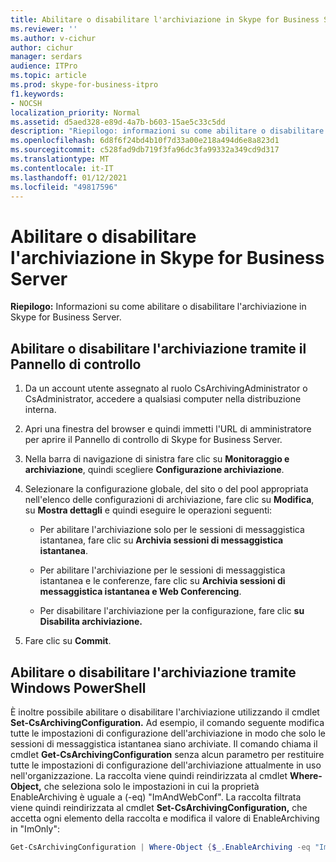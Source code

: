 ```yaml
---
title: Abilitare o disabilitare l'archiviazione in Skype for Business Server
ms.reviewer: ''
ms.author: v-cichur
author: cichur
manager: serdars
audience: ITPro
ms.topic: article
ms.prod: skype-for-business-itpro
f1.keywords:
- NOCSH
localization_priority: Normal
ms.assetid: d5aed328-e89d-4a7b-b603-15ae5c33c5dd
description: "Riepilogo: informazioni su come abilitare o disabilitare l'archiviazione in Skype for Business Server."
ms.openlocfilehash: 6d8f6f24bd4b10f7d33a00e218a494d6e8a823d1
ms.sourcegitcommit: c528fad9db719f3fa96dc3fa99332a349cd9d317
ms.translationtype: MT
ms.contentlocale: it-IT
ms.lasthandoff: 01/12/2021
ms.locfileid: "49817596"
---
```

# <a name="enable-or-disable-archiving-in-skype-for-business-server"></a>Abilitare o disabilitare l'archiviazione in Skype for Business Server

**Riepilogo:** Informazioni su come abilitare o disabilitare l'archiviazione in Skype for Business Server.
  
## <a name="enable-or-disable-archiving-by-using-the-control-panel"></a>Abilitare o disabilitare l'archiviazione tramite il Pannello di controllo

1. Da un account utente assegnato al ruolo CsArchivingAdministrator o CsAdministrator, accedere a qualsiasi computer nella distribuzione interna. 
    
2. Apri una finestra del browser e quindi immetti l'URL di amministratore per aprire il Pannello di controllo di Skype for Business Server. 
    
3. Nella barra di navigazione di sinistra fare clic su **Monitoraggio e archiviazione**, quindi scegliere **Configurazione archiviazione**.
    
4. Selezionare la configurazione globale, del sito o del pool appropriata nell'elenco delle configurazioni di archiviazione, fare clic su **Modifica**, su **Mostra dettagli** e quindi eseguire le operazioni seguenti:
    
   - Per abilitare l'archiviazione solo per le sessioni di messaggistica istantanea, fare clic su **Archivia sessioni di messaggistica istantanea**.
    
   - Per abilitare l'archiviazione per le sessioni di messaggistica istantanea e le conferenze, fare clic su **Archivia sessioni di messaggistica istantanea e Web Conferencing**.
    
   - Per disabilitare l'archiviazione per la configurazione, fare clic **su Disabilita archiviazione.**
    
5. Fare clic su **Commit**.
    
## <a name="enable-or-disable-archiving-by-using-windows-powershell"></a>Abilitare o disabilitare l'archiviazione tramite Windows PowerShell

È inoltre possibile abilitare o disabilitare l'archiviazione utilizzando il cmdlet **Set-CsArchivingConfiguration.** Ad esempio, il comando seguente modifica tutte le impostazioni di configurazione dell'archiviazione in modo che solo le sessioni di messaggistica istantanea siano archiviate. Il comando chiama il cmdlet **Get-CsArchivingConfiguration** senza alcun parametro per restituire tutte le impostazioni di configurazione dell'archiviazione attualmente in uso nell'organizzazione. La raccolta viene quindi reindirizzata al cmdlet **Where-Object,** che seleziona solo le impostazioni in cui la proprietà EnableArchiving è uguale a (-eq) "ImAndWebConf". La raccolta filtrata viene quindi reindirizzata al cmdlet **Set-CsArchivingConfiguration,** che accetta ogni elemento della raccolta e modifica il valore di EnableArchiving in "ImOnly":
  
```PowerShell
Get-CsArchivingConfiguration | Where-Object {$_.EnableArchiving -eq "ImAndWebConf"} | Set-CsArchivingConfiguration -EnableArchiving "ImOnly"
```
